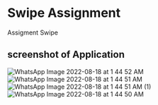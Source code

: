 # Swipe Assignment
 Assigment  Swipe

## screenshot of Application 

![WhatsApp Image 2022-08-18 at 1 44 52 AM](https://user-images.githubusercontent.com/58937745/185234469-44654786-cccc-4394-86fa-c375ca71c599.jpeg)
![WhatsApp Image 2022-08-18 at 1 44 51 AM](https://user-images.githubusercontent.com/58937745/185234488-ed11a0b6-1f79-4801-b48d-cec869a93138.jpeg)
![WhatsApp Image 2022-08-18 at 1 44 51 AM (1)](https://user-images.githubusercontent.com/58937745/185234523-b50e76f4-a7b6-49ad-b2e3-8f9f66211122.jpeg)
![WhatsApp Image 2022-08-18 at 1 44 50 AM](https://user-images.githubusercontent.com/58937745/185234550-7c5418a3-8245-49a4-a82a-d79032be4659.jpeg)
